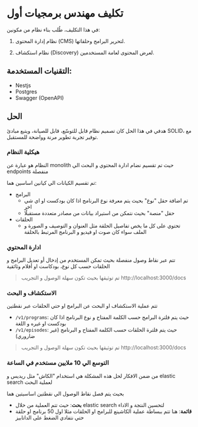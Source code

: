 # تكليف مهندس برمجيات أول

في هذا التكليف، طُلب بناء نظام من مكونين:

1. نظام إدارة المحتوى (CMS) لتحرير البرامج وحلقاتها.

2. نظام استكشاف (Discovery) لعرض المحتوى لعامة المستخدمين.

## التقنيات المستخدمة:

- Nestjs
- Postgres
- Swagger (OpenAPI)

## الحل

هدفي في هذا الحل كان تصميم نظام قابل للتوسّع، قابل للصيانة، ويتبع مبادئ SOLID، مع توفير تجربة تطوير مرنة وواضحة للمستقبل.

### هيكلية النظام

النظام هو عبارة عن monolith حيث تم تقسيم نضام ادارة المحتوي و البحث الي endpoints منفصلة

تم تقسيم الكيانات الي كيانين اساسين هما:

- البرامج
  - تم اضافة حقل "نوع" بحيث يتم معرفة نوع البرنامج اذا كان بودكست او اي شي اخر
  - حقل "منصة" بحيث نتمكن من استيراد بيانات من مصادر متعددة مستقبلًا
- الحلقات
  - تحتوي على كل ما يخص تفاصيل الحلقة مثل العنوان و التوصيف و الصورة و الملف سواء كان صوت او فيديو و البرنامج المرتبط بالحلقة

### ادارة المحتوي

تتم عبر نقاط وصول منفصلة بحيث تمكن المستخدم من إدخال أو تعديل البرامج و الحلقات حسب كل نوع، بودكاست او أفلام وثائقية

> تم توثيقها بحيث تكون سهلة الوصول و التجريب
> http://localhost:3000/docs

### الاستكشاف و البحث

تتم عملية الاستكشاف او البحث عن البرامج او حتي الحلقات عبر نقطتين

- `/v1/programs`: حيث يتم فلترة البرامج حسب الكلمة المفتاح و نوع البرنامج اذا كان بودكست او غيره و اللغة
- `/v1/episodes`: حيث يتم فلترة الحلقات حسب الكلمة المفتاح و البرنامج (غير ضاروري)

> تم توثيقها بحيث تكون سهلة الوصول و التجريب
> http://localhost:3000/docs

### التوسع الي 10 ملايين مستخدم في الساعة
من ضمن الافكار لحل هذه المشكلة هي استخدام "الكاش" مثل ريديس
و elastic search لعملية البحث

بحيث يتم فصل نقاط الوصول الي نقطتين اساسيتين هما
* **بحث**:
حيث تتم العملية من خلال elastic search لتحسين النتجة و الاداء
* **قائمة**:
هنا تتم ببساطة عملية الكاشينع للبرامج او الحلقات مثلا اول 50 برنامج او حلقة حتي نتفادي الضغط على الداتابيز